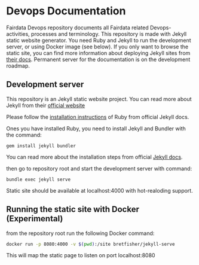 # Devops Documentation

Fairdata Devops repository documents all Fairdata related Devops-activities, processes and terminology. This repository is made with Jekyll static website generator. You need Ruby and Jekyll to run the development server, or using Docker image (see below). If you only want to browse the static site, you can find more information about deploying Jekyll sites from [their docs](https://jekyllrb.com/docs/deployment/). Permanent server for the documentation is on the development roadmap.

## Development server

This repository is an Jekyll static website project. You can read more about Jekyll from their [official website](https://jekyllrb.com/)

Please follow the [installation instructions](https://jekyllrb.com/docs/installation/) of Ruby from official Jekyll docs. 

Ones you have installed Ruby, you need to install Jekyll and Bundler with the command:
```
gem install jekyll bundler
```
You can read more about the installation steps from official [Jekyll docs](https://jekyllrb.com/docs/).

then go to repository root and start the development server with command:
```
bundle exec jekyll serve
```
Static site should be available at localhost:4000 with hot-realoding support. 


## Running the static site with Docker (Experimental)

from the repository root run the following Docker command:
```bash
docker run -p 8080:4000 -v $(pwd):/site bretfisher/jekyll-serve
```
This will map the static page to listen on port localhost:8080
